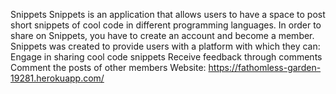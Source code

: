 Snippets
Snippets is an application that allows users to have a space to post short snippets of cool code in different programming languages.
In order to share on Snippets, you have to create an account and become a member.
Snippets was created to provide users with a platform with which they can:
Engage in sharing cool code snippets
Receive feedback through comments
Comment the posts of other members
Website: https://fathomless-garden-19281.herokuapp.com/

